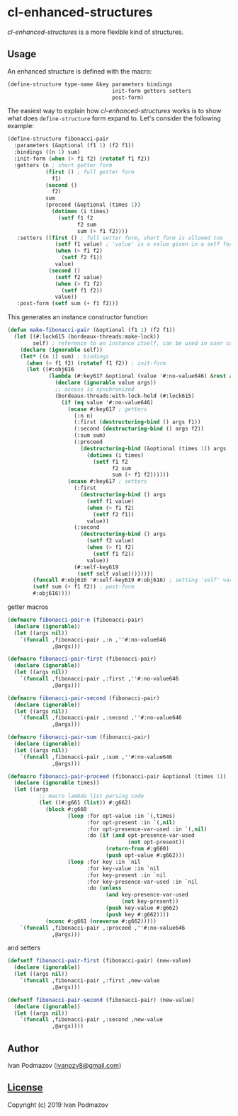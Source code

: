 # cl-enhanced-structures                                           

*cl-enhanced-structures* is a more flexible kind of structures.    

## Usage                                                           

An enhanced structure is defined with the macro:         

```lisp                                                            
(define-structure type-name &key parameters bindings               
                                 init-form getters setters 
                                 post-form)
```                                                                

The easiest way to explain how *cl-enhanced-structures* works is
to show what does `define-structure` form expand to.
Let's consider the following example:

```lisp
(define-structure fibonacci-pair
  :parameters (&optional (f1 1) (f2 f1))
  :bindings ((n 1) sum)
  :init-form (when (> f1 f2) (rotatef f1 f2))
  :getters (n ; short getter form
            (first () ; full getter form
              f1)
            (second ()
              f2)
            sum
            (proceed (&optional (times 1))
              (dotimes (i times)
                (setf f1 f2
                      f2 sum
                      sum (+ f1 f2))))
   :setters ((first () ; full setter form, short form is allowed too
               (setf f1 value) ; 'value' is a value given in a setf form 
               (when (> f1 f2)
                 (setf f2 f1))
               value)
             (second ()
               (setf f2 value)
               (when (> f1 f2)
                 (setf f1 f2))
               value))
   :post-form (setf sum (+ f1 f2)))
```

This generates an instance constructor function

```lisp
(defun make-fibonacci-pair (&optional (f1 1) (f2 f1))
  (let ((#:lock615 (bordeaux-threads:make-lock))
        self) ; reference to an instance itself, can be used in user code
    (declare (ignorable self))
    (let* ((n 1) sum) ; bindings
      (when (> f1 f2) (rotatef f1 f2)) ; init-form
      (let ((#:obj616
             (lambda (#:key617 &optional (value '#:no-value646) &rest args)
               (declare (ignorable value args))
               ;; access is synchronized
               (bordeaux-threads:with-lock-held (#:lock615)
                 (if (eq value '#:no-value646)
                   (ecase #:key617 ; getters
                     (:n n)
                     (:first (destructuring-bind () args f1))
                     (:second (destructuring-bind () args f2))
                     (:sum sum)
                     (:proceed
                       (destructuring-bind (&optional (times 1)) args
                         (dotimes (i times)
                           (setf f1 f2
                                 f2 sum
                                 sum (+ f1 f2))))))
                   (ecase #:key617 ; setters
                     (:first
                       (destructuring-bind () args
                         (setf f1 value)
                         (when (> f1 f2) 
                           (setf f2 f1))
                         value))
                     (:second
                       (destructuring-bind () args
                         (setf f2 value)
                         (when (> f1 f2) 
                           (setf f1 f2))
                         value))
                     (#:self-key619
                      (setf self value))))))))
        (funcall #:obj616 '#:self-key619 #:obj616) ; setting 'self' variable
        (setf sum (+ f1 f2)) ; post-form
        #:obj616))))
```

getter macros

```lisp
(defmacro fibonacci-pair-n (fibonacci-pair)
  (declare (ignorable))
  (let ((args nil))
    `(funcall ,fibonacci-pair ,:n ,''#:no-value646
              ,@args)))

(defmacro fibonacci-pair-first (fibonacci-pair)
  (declare (ignorable))
  (let ((args nil))
    `(funcall ,fibonacci-pair ,:first ,''#:no-value646
              ,@args)))

(defmacro fibonacci-pair-second (fibonacci-pair)
  (declare (ignorable))
  (let ((args nil))
    `(funcall ,fibonacci-pair ,:second ,''#:no-value646
              ,@args)))

(defmacro fibonacci-pair-sum (fibonacci-pair)
  (declare (ignorable))
  (let ((args nil))
    `(funcall ,fibonacci-pair ,:sum ,''#:no-value646
              ,@args)))

(defmacro fibonacci-pair-proceed (fibonacci-pair &optional (times 1))
  (declare (ignorable times))
  (let ((args
          ;; macro lambda list parsing code
          (let ((#:g661 (list)) #:g662)
            (block #:g660
                   (loop :for opt-value :in `(,times)
                         :for opt-present :in `(,nil)
                         :for opt-presence-var-used :in `(,nil)
                         :do (if (and opt-presence-var-used
                                      (not opt-present))
                               (return-from #:g660)
                               (push opt-value #:g662)))
                   (loop :for key :in `nil
                         :for key-value :in `nil
                         :for key-present :in `nil
                         :for key-presence-var-used :in `nil
                         :do (unless
                               (and key-presence-var-used
                                    (not key-present))
                               (push key-value #:g662)
                               (push key #:g662))))
            (nconc #:g661 (nreverse #:g662)))))
    `(funcall ,fibonacci-pair ,:proceed ,''#:no-value646
              ,@args)))

```

and setters

```lisp
(defsetf fibonacci-pair-first (fibonacci-pair) (new-value)
  (declare (ignorable))
  (let ((args nil))
    `(funcall ,fibonacci-pair ,:first ,new-value
              ,@args)))

(defsetf fibonacci-pair-second (fibonacci-pair) (new-value)
  (declare (ignorable))
  (let ((args nil))
    `(funcall ,fibonacci-pair ,:second ,new-value
              ,@args))))
```

## Author                                                          

Ivan Podmazov (ivanpzv8@gmail.com)                                 

## [License](LICENSE)                                              

Copyright (c) 2019 Ivan Podmazov                                   

